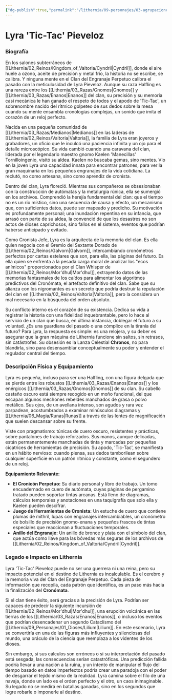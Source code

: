 ```yaml
---
{"dg-publish":true,"permalink":"/lithernia/09-personajes/03-agrupaciones/clan-del-engranaje-perpetuo/lyra-tic-tac-pieveloz/","tags":["[lithernia","personajes","Clan del Engranaje Perpetuo","Valtoria","Cronista]"]}
---
```


# Lyra 'Tic-Tac' Pieveloz

### Biografía

En los salones subterráneos de [[Lithernia/02_Reinos/Kingdom_of_Valtoria/Cyndril\|Cyndril]], donde el aire huele a ozono, aceite de precisión y metal frío, la historia no se escribe, se calibra. Y ninguna mente en el Clan del Engranaje Perpetuo calibra el pasado con la meticulosidad de Lyra Pieveloz. Aunque su raza Halfling es una rareza entre los [[Lithernia/03_Razas/Gnomos\|Gnomos]] y [[Lithernia/03_Razas/Enanos\|Enanos]] del clan, su precisión y su memoria casi mecánica le han ganado el respeto de todos y el apodo de 'Tic-Tac', un sobrenombre nacido del rítmico golpeteo de sus dedos sobre la mesa cuando su mente ensambla cronologías complejas, un sonido que imita el corazón de un reloj perfecto.

Nacida en una pequeña comunidad de [[Lithernia/03_Razas/Medianos\|Medianos]] en las laderas de [[Lithernia/02_Reinos/Valtoria\|Valtoria]], la familia de Lyra eran joyeros y grabadores, un oficio que le inculcó una paciencia infinita y un ojo para el detalle microscópico. Su vida cambió cuando una caravana del clan, liderada por el legendario maestro gnomo Kaelen 'Manecillas' Tornilloingenio, visitó su aldea. Kaelen no buscaba gemas, sino mentes. Vio en la joven Lyra una capacidad innata para encontrar patrones, para ver la gran maquinaria en los pequeños engranajes de la vida cotidiana. La reclutó, no como artesana, sino como aprendiz de cronista.

Dentro del clan, Lyra floreció. Mientras sus compañeros se obsesionaban con la construcción de autómatas y la metalurgia rúnica, ella se sumergió en los archivos. Comprendió la herejía fundamental del clan: que el tiempo no es un río místico, sino una secuencia de causa y efecto, un mecanismo que, con suficientes datos, puede ser mapeado y predicho. Su motivación es profundamente personal; una inundación repentina en su infancia, que arrasó con parte de su aldea, la convenció de que los desastres no son actos de dioses caprichosos, sino fallos en el sistema, eventos que podrían haberse anticipado y evitado.

Como Cronista Jefe, Lyra es la arquitecta de la memoria del clan. Es ella quien negocia con el Gremio del Sextante Dorado de [[Lithernia/02_Reinos/Galvorn\|Galvorn]], intercambiando cronómetros perfectos por cartas estelares que son, para ella, las páginas del futuro. Es ella quien se enfrenta a la pesada carga moral de analizar los "ecos anímicos" proporcionados por el Clan Whisper de [[Lithernia/02_Reinos/Mor'dhul\|Mor'dhul]], extrayendo datos de las memorias fantasmales de los caídos para alimentar los algoritmos predictivos del Cronómata, el artefacto definitivo del clan. Sabe que su alianza con los nigromantes es un secreto que podría destruir la reputación del clan en [[Lithernia/02_Reinos/Valtoria\|Valtoria]], pero la considera un mal necesario en la búsqueda del orden absoluto.

Su conflicto interno es el corazón de su existencia. Dedica su vida a registrar la historia con una fidelidad inquebrantable, pero lo hace al servicio de un clan que busca, en última instancia, doblegar el futuro a su voluntad. ¿Es una guardiana del pasado o una cómplice en la tiranía del futuro? Para Lyra, la respuesta es simple: es una relojera, y su deber es asegurar que la gran máquina de Lithernia funcione sin saltos, sin retrasos, sin catástrofes. Su obsesión es la Lanza Celestial **Chronos**, no para blandirla, sino para desensamblar conceptualmente su poder y entender el regulador central del tiempo.

### Descripción Física y Equipamiento

Lyra es pequeña, incluso para ser una Halfling, con una figura delgada que se pierde entre los robustos [[Lithernia/03_Razas/Enanos\|Enanos]] y los enérgicos [[Lithernia/03_Razas/Gnomos\|Gnomos]] de su clan. Su cabello castaño oscuro está siempre recogido en un moño funcional, del que escapan algunos mechones rebeldes manchados de grasa o polvo metálico. Sus ojos, de un avellana intenso, son agudos y rara vez parpadean, acostumbrados a examinar minúsculos diagramas y [[Lithernia/06_Magia/Runas\|Runas]] a través de las lentes de magnificación que suelen descansar sobre su frente.

Viste con pragmatismo: túnicas de cuero oscuro, resistentes y prácticas, sobre pantalones de trabajo reforzados. Sus manos, aunque delicadas, están permanentemente manchadas de tinta y marcadas por pequeñas cicatrices de herramientas de precisión. Su apodo, 'Tic-Tac', se manifiesta en un hábito nervioso: cuando piensa, sus dedos tamborilean sobre cualquier superficie en un patrón rítmico y constante, como el segundero de un reloj.

**Equipamiento Relevante:**
*   **El Cronicón Perpetuo:** Su diario personal y libro de trabajo. Un tomo encuadernado en cuero de autómata, cuyas páginas de pergamino tratado pueden soportar tintas arcanas. Está lleno de diagramas, cálculos temporales y anotaciones en una taquigrafía que solo ella y Kaelen pueden descifrar.
*   **Juego de Herramientas de Cronista:** Un estuche de cuero que contiene plumas de mithril, lupas con engranajes intercambiables, un cronómetro de bolsillo de precisión gnomo-enana y pequeños frascos de tintas especiales que reaccionan a fluctuaciones temporales.
*   **Anillo del Engranaje:** Un anillo de bronce y plata con el símbolo del clan, que actúa como llave para las bóvedas más seguras de los archivos de [[Lithernia/02_Reinos/Kingdom_of_Valtoria/Cyndril\|Cyndril]].

### Legado e Impacto en Lithernia

Lyra 'Tic-Tac' Pieveloz puede no ser una guerrera ni una reina, pero su impacto potencial en el destino de Lithernia es incalculable. Es el cerebro y la memoria viva del Clan del Engranaje Perpetuo. Cada pieza de información que recopila, cada patrón que identifica, es un paso más hacia la finalización del **Cronómata**.

Si el clan tiene éxito, será gracias a la precisión de Lyra. Podrían ser capaces de predecir la siguiente incursión de [[Lithernia/02_Reinos/Mor'dhul\|Mor'dhul]], una erupción volcánica en las tierras de los [[Lithernia/03_Razas/Enanos\|Enanos]], o incluso los eventos que podrían desencadenar un segundo Cataclismo del [[Lithernia/09_Personajes/01_Dioses/Lilium\|Lilium]]. En este escenario, Lyra se convertiría en una de las figuras más influyentes y silenciosas del mundo, una oráculo de la ciencia que reemplaza a los videntes de los dioses.

Sin embargo, si sus cálculos son erróneos o si su interpretación del pasado está sesgada, las consecuencias serían catastróficas. Una predicción fallida podría llevar a una nación a la ruina, y un intento de manipular el flujo del tiempo basado en datos imperfectos podría crear una paradoja con el poder de desgarrar el tejido mismo de la realidad. Lyra camina sobre el filo de una navaja, donde un lado es el orden perfecto y el otro, un caos inimaginable. Su legado no se medirá en batallas ganadas, sino en los segundos que logre robarle o imponerle al destino.
